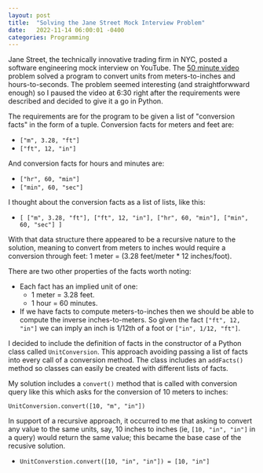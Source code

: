 ```yaml
---
layout: post
title:  "Solving the Jane Street Mock Interview Problem"
date:   2022-11-14 06:00:01 -0400
categories: Programming
---
```


Jane Street, the technically innovative trading firm in NYC, posted a software engineering mock interview on YouTube.
The [50 minute video][EngineeringMockInterviewYouTubeURL] problem solved a program to convert units from meters-to-inches
and hours-to-seconds. The problem seemed interesting (and straightforwward enough) so I paused the video at 6:30 right
after the requirements were described and decided to give it a go in Python.

The requirements are for the program to be given a list of "conversion facts" in the form of a tuple. Conversion facts for meters and
feet are:

- `["m", 3.28, "ft"]`
- `["ft", 12, "in"]`

And conversion facts for hours and minutes are:

- `["hr", 60, "min"]`
- `["min", 60, "sec"]`

I thought about the conversion facts as a list of lists, like this:

- `[ ["m", 3.28, "ft"], ["ft", 12, "in"], ["hr", 60, "min"], ["min", 60, "sec"] ]`

With that data structure there appeared to be a recursive nature to the solution, meaning to convert from meters to
inches would require a conversion through feet: 1 meter = (3.28 feet/meter * 12 inches/foot).

There are two other properties of the facts worth noting:

- Each fact has an implied unit of one:
  - 1 meter = 3.28 feet.
  - 1 hour = 60 minutes.
- If we have facts to compute meters-to-inches then we should be able to compute the inverse inches-to-meters.
So given the fact `["ft", 12, "in"]` we can imply an inch is 1/12th of a foot or `["in", 1/12, "ft"]`.

I decided to include the definition of facts in the constructor of a Python class called `UnitConversion`. This approach
avoiding passing a list of facts into every call of a conversion method. The class includes an `addFacts()` method so
classes can easily be created with different lists of facts.

My solution includes a `convert()` method that is called with conversion query like this which asks for the conversion
of 10 meters to inches:

`UnitConversion.convert([10, "m", "in"])`

In support of a recursive approach, it occurred to me that asking to convert any value to the same units, say,
10 inches to inches (ie, `[10, "in", "in"]` in a query) would return the same value; this became the base case
of the recusive solution.

- `UnitConverstion.convert([10, "in", "in"]) = [10, "in"]`

[EngineeringMockInterviewYouTubeURL]: https://www.youtube.com/watch?v=VfbFJISCP3g
